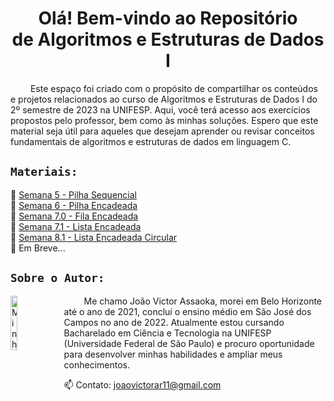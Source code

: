 <h1  align="center"> Olá! Bem-vindo ao Repositório <br>de Algoritmos e Estruturas de Dados I </h1>
&emsp;&emsp; Este espaço foi criado com o propósito de compartilhar os conteúdos e projetos relacionados ao curso de Algoritmos e Estruturas de Dados I do 2º semestre de 2023 na UNIFESP. Aqui, você terá acesso aos exercícios propostos pelo professor, bem como às minhas soluções. Espero que este material seja útil para aqueles que desejam aprender ou revisar conceitos fundamentais de algoritmos e estruturas de dados em linguagem C.

## `Materiais:`
🔹 [Semana 5 - Pilha Sequencial](./Aulas/Semana%205%20-%20Pilha%20Sequencial)
<br>🔹 [Semana 6 - Pilha Encadeada](./Aulas/Semana%206%20-%20Pilha%20Encadeada)
<br>🔹 [Semana 7.0 - Fila Encadeada](./Aulas/Semana%207.0%20-%20Fila%20Encadeada)
<br>🔹 [Semana 7.1 - Lista Encadeada](./Aulas/Semana%207.1%20-%20Lista%20Encadeada)
<br>🔹 [Semana 8.1 - Lista Encadeada Circular](./Aulas/Semana%208.1%20-%20Lista%20Encadeada%20Circular)
<br>🔹 Em Breve...



## `Sobre o Autor:`
<img src="https://avatars.githubusercontent.com/u/130188340?s=200&u=83c9d36fc760730d693236248c76d9464e4b92fc&v=4" alt="Minha Foto" align="left" width="15%" height="15%" style="margin-right: 10px">

<p align="justify">

&emsp;&emsp; Me chamo João Victor Assaoka, morei em Belo Horizonte até o ano de 2021, concluí o ensino médio em São José dos Campos no ano de 2022. Atualmente estou cursando Bacharelado em Ciência e Tecnologia na UNIFESP (Universidade Federal de São Paulo) e procuro oportunidade para desenvolver minhas habilidades e ampliar meus conhecimentos.

📫 Contato: joaovictorar11@gmail.com

</p>

##
